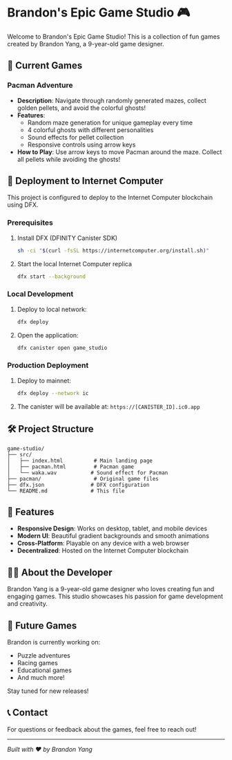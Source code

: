 # Brandon's Epic Game Studio 🎮

Welcome to Brandon's Epic Game Studio! This is a collection of fun games created by Brandon Yang, a 9-year-old game designer.

## 🎯 Current Games

### Pacman Adventure
- **Description**: Navigate through randomly generated mazes, collect golden pellets, and avoid the colorful ghosts!
- **Features**: 
  - Random maze generation for unique gameplay every time
  - 4 colorful ghosts with different personalities
  - Sound effects for pellet collection
  - Responsive controls using arrow keys
- **How to Play**: Use arrow keys to move Pacman around the maze. Collect all pellets while avoiding the ghosts!

## 🚀 Deployment to Internet Computer

This project is configured to deploy to the Internet Computer blockchain using DFX.

### Prerequisites
1. Install DFX (DFINITY Canister SDK)
   ```bash
   sh -ci "$(curl -fsSL https://internetcomputer.org/install.sh)"
   ```

2. Start the local Internet Computer replica
   ```bash
   dfx start --background
   ```

### Local Development
1. Deploy to local network:
   ```bash
   dfx deploy
   ```

2. Open the application:
   ```bash
   dfx canister open game_studio
   ```

### Production Deployment
1. Deploy to mainnet:
   ```bash
   dfx deploy --network ic
   ```

2. The canister will be available at: `https://[CANISTER_ID].ic0.app`

## 🛠️ Project Structure

```
game-studio/
├── src/
│   ├── index.html          # Main landing page
│   ├── pacman.html         # Pacman game
│   └── waka.wav           # Sound effect for Pacman
├── pacman/                 # Original game files
├── dfx.json               # DFX configuration
└── README.md              # This file
```

## 🎨 Features

- **Responsive Design**: Works on desktop, tablet, and mobile devices
- **Modern UI**: Beautiful gradient backgrounds and smooth animations
- **Cross-Platform**: Playable on any device with a web browser
- **Decentralized**: Hosted on the Internet Computer blockchain

## 👨‍💻 About the Developer

Brandon Yang is a 9-year-old game designer who loves creating fun and engaging games. This studio showcases his passion for game development and creativity.

## 🔮 Future Games

Brandon is currently working on:
- Puzzle adventures
- Racing games
- Educational games
- And much more!

Stay tuned for new releases!

## 📞 Contact

For questions or feedback about the games, feel free to reach out!

---

*Built with ❤️ by Brandon Yang* 